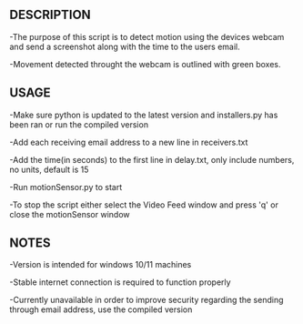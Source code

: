 DESCRIPTION	
-----------
-The purpose of this script is to detect motion using the devices webcam and send a screenshot along with the time to the users email.

-Movement detected throught the webcam is outlined with green boxes.

USAGE
-----
-Make sure python is updated to the latest version and installers.py has been ran or run the compiled version

-Add each receiving email address to a new line in receivers.txt

-Add the time(in seconds) to the first line in delay.txt, only include numbers, no units, default is 15

-Run motionSensor.py to start

-To stop the script either select the Video Feed window and press 'q' or close the motionSensor window

NOTES
-----
-Version is intended for windows 10/11 machines

-Stable internet connection is required to function properly

-Currently unavailable in order to improve security regarding the sending through email address, use the compiled version
